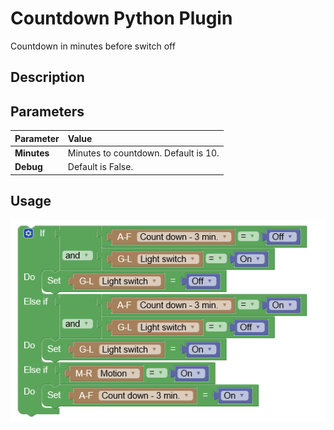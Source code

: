 # Countdown Python Plugin
Countdown in minutes before switch off

## Description

## Parameters
Parameter | Value |
:--- | :--- |
**Minutes** | Minutes to countdown. Default is 10. |
**Debug** | Default is False. |

## Usage
![Usage](https://github.com/Xorfor/Domoticz-Countdown/blob/master/images/Knipsel.PNG)
